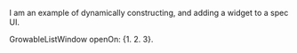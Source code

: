 I am an example of dynamically constructing, and adding a widget to a spec UI.

GrowableListWindow openOn: {1. 2. 3}.


